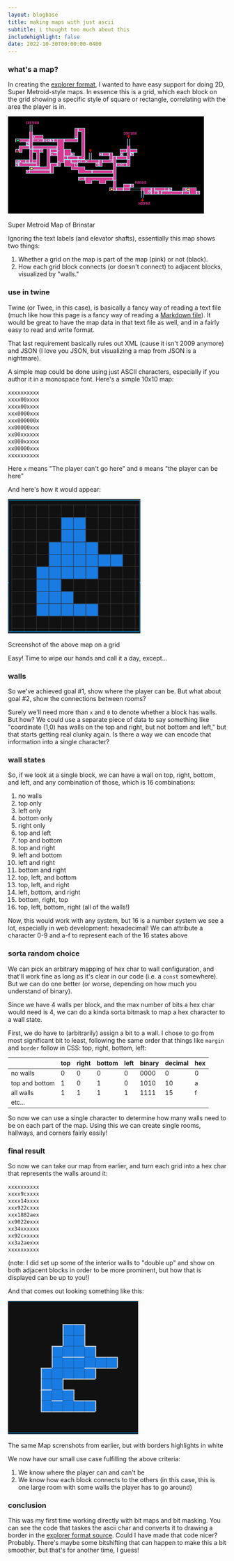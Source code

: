 ```yaml
---
layout: blogbase
title: making maps with just ascii
subtitle: i thought too much about this
includehighlight: false
date: 2022-10-30T00:00:00-0400
---
```


### what's a map?

In creating the [explorer format](/blog/creating-twine-format), I wanted to have easy support for doing 2D, Super Metroid-style maps. In essence this is a grid, which each block on the grid showing a specific style of square or rectangle, correlating with the area the player is in.

<p class="img"><img src="/blog/images/retropixel-net-brinstar.gif" alt="Super Metroid Map of Brinstar" /></p>
<p class="caption">Super Metroid Map of Brinstar</p>

Ignoring the text labels (and elevator shafts), essentially this map shows two things:

1. Whether a grid on the map is part of the map (pink) or not (black).
2. How each grid block connects (or doesn't connect) to adjacent blocks, visualized by "walls."

### use in twine

Twine (or Twee, in this case), is basically a fancy way of reading a text file (much like how this page is a fancy way of reading a [Markdown file](https://github.com/washingtonsteven/the-website/blob/main/blog/making-ascii-maps.md)). It would be great to have the map data in that text file as well, and in a fairly easy to read and write format.

That last requirement basically rules out XML (cause it isn't 2009 anymore) and JSON (I love you JSON, but visualizing a map from JSON is a nightmare).

A simple map could be done using just ASCII characters, especially if you author it in a monospace font. Here's a simple 10x10 map:

```
xxxxxxxxxx
xxxx00xxxx
xxxx00xxxx
xxx0000xxx
xxx000000x
xx00000xxx
xx00xxxxxx
xx000xxxxx
xx00000xxx
xxxxxxxxxx
```

Here `x` means "The player can't go here" and `0` means "the player can be here"

And here's how it would appear:

<p class="img"><img src="/blog/images/map-screenshot.png" alt="Screenshot of the above map on a grid" /></p>
<p class="caption">Screenshot of the above map on a grid</p>

Easy! Time to wipe our hands and call it a day, except...

### walls

So we've achieved goal #1, show where the player can be. But what about goal #2, show the connections between rooms?

Surely we'll need more than `x` and `0` to denote whether a block has walls. But how? We could use a separate piece of data to say something like "coordinate (1,0) has walls on the top and right, but not bottom and left," but that starts getting real clunky again. Is there a way we can encode that information into a single character?

### wall states

So, if we look at a single block, we can have a wall on top, right, bottom, and left, and any combination of those, which is 16 combinations:

1. no walls
2. top only
3. left only
4. bottom only
5. right only
6. top and left
7. top and bottom
8. top and right
9. left and bottom
10. left and right
11. bottom and right
12. top, left, and bottom
13. top, left, and right
14. left, bottom, and right
15. bottom, right, top
16. top, left, bottom, right (all of the walls!)

Now, this would work with any system, but 16 is a number system we see a lot, especially in web development: hexadecimal! We can attribute a character 0-9 and a-f to represent each of the 16 states above

### sorta random choice

We can pick an arbitrary mapping of hex char to wall configuration, and that'll work fine as long as it's clear in our code (i.e. a `const` somewhere). But we can do one better (or worse, depending on how much you understand of binary).

Since we have 4 walls per block, and the max number of bits a hex char would need is 4, we can do a kinda sorta bitmask to map a hex character to a wall state.

First, we do have to (arbitrarily) assign a bit to a wall. I chose to go from most significant bit to least, following the same order that things like `margin` and `border` follow in CSS: top, right, bottom, left:


|                | top | right | bottom | left | binary | decimal | hex |
| -------------- | --- | ----- | ------ | ---- | ------ | ------- | --- |
| no walls       |  0  |   0   |   0    |  0   |  0000  |    0    |  0  |
| top and bottom |  1  |   0   |   1    |  0   |  1010  |   10    |  a  |
| all walls      |  1  |   1   |   1    |  1   |  1111  |   15    |  f  |
| etc...         |     |       |        |      |        |         |     |

So now we can use a single character to determine how many walls need to be on each part of the map. Using this we can create single rooms, hallways, and corners fairly easily!

### final result

So now we can take our map from earlier, and turn each grid into a hex char that represents the walls around it:

```
xxxxxxxxxx
xxxx9cxxxx
xxxx14xxxx
xxx922cxxx
xxx1882aex
xx9022exxx
xx34xxxxxx
xx92cxxxxx
xx3a2aexxx
xxxxxxxxxx
```
(note: I did set up some of the interior walls to "double up" and show on both adjacent blocks in order to be more prominent, but how that is displayed can be up to you!)

And that comes out looking something like this:

<p class="img"><img src="/blog/images/mapwalls-screenshot.png" alt="The same Map screnshots from earlier, but with borders highlights in white"></p>
<p class="caption">The same Map screnshots from earlier, but with borders highlights in white</p>

We now have our small use case fulfilling the above criteria:

1. We know where the player can and can't be
2. We know how each block connects to the others (in this case, this is one large room with some walls the player has to go around)

### conclusion

This was my first time working directly with bit maps and bit masking. You can see the code that taskes the ascii char and converts it to drawing a border in the [explorer format source](https://github.com/washingtonsteven/explorer-format/blob/main/src/CanvasMap.ts#L334-L385). Could I have made that code nicer? Probably. There's maybe some bitshifting that can happen to make this a bit smoother, but that's for another time, I guess!
